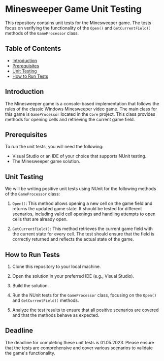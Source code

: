 # Minesweeper Game Unit Testing

This repository contains unit tests for the Minesweeper game. The tests focus on verifying the functionality of the `Open()` and `GetCurrentField()` methods of the `GameProcessor` class.

## Table of Contents
- [Introduction](#introduction)
- [Prerequisites](#prerequisites)
- [Unit Testing](#unit-testing)
- [How to Run Tests](#how-to-run-tests)

## Introduction

The Minesweeper game is a console-based implementation that follows the rules of the classic Windows Minesweeper video game. The main class for this game is `GameProcessor` located in the `Core` project. This class provides methods for opening cells and retrieving the current game field.

## Prerequisites

To run the unit tests, you will need the following:

- Visual Studio or an IDE of your choice that supports NUnit testing.
- The Minesweeper game solution.

## Unit Testing

We will be writing positive unit tests using NUnit for the following methods of the `GameProcessor` class:

1. `Open()`: This method allows opening a new cell on the game field and returns the updated game state. It should be tested for different scenarios, including valid cell openings and handling attempts to open cells that are already open.

2. `GetCurrentField()`: This method retrieves the current game field with the current state for every cell. The test should ensure that the field is correctly returned and reflects the actual state of the game.

## How to Run Tests

1. Clone this repository to your local machine.

2. Open the solution in your preferred IDE (e.g., Visual Studio).

3. Build the solution.

4. Run the NUnit tests for the `GameProcessor` class, focusing on the `Open()` and `GetCurrentField()` methods.

5. Analyze the test results to ensure that all positive scenarios are covered and that the methods behave as expected.

## Deadline

The deadline for completing these unit tests is 01.05.2023. Please ensure that the tests are comprehensive and cover various scenarios to validate the game's functionality.
